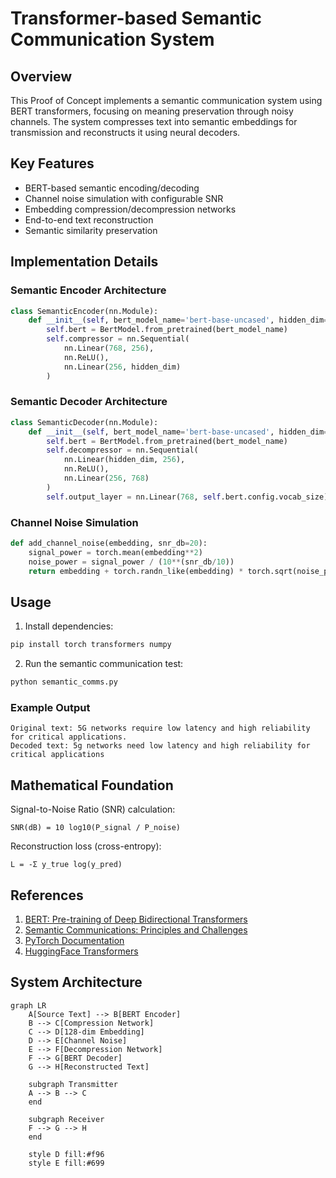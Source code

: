 # Transformer-based Semantic Communication System

## Overview
This Proof of Concept implements a semantic communication system using BERT transformers, focusing on meaning preservation through noisy channels. The system compresses text into semantic embeddings for transmission and reconstructs it using neural decoders.

## Key Features
- BERT-based semantic encoding/decoding
- Channel noise simulation with configurable SNR
- Embedding compression/decompression networks
- End-to-end text reconstruction
- Semantic similarity preservation

## Implementation Details

### Semantic Encoder Architecture
```python
class SemanticEncoder(nn.Module):
    def __init__(self, bert_model_name='bert-base-uncased', hidden_dim=128):
        self.bert = BertModel.from_pretrained(bert_model_name)
        self.compressor = nn.Sequential(
            nn.Linear(768, 256), 
            nn.ReLU(),
            nn.Linear(256, hidden_dim)
        )
```

### Semantic Decoder Architecture
```python
class SemanticDecoder(nn.Module):
    def __init__(self, bert_model_name='bert-base-uncased', hidden_dim=128):
        self.bert = BertModel.from_pretrained(bert_model_name)
        self.decompressor = nn.Sequential(
            nn.Linear(hidden_dim, 256),
            nn.ReLU(),
            nn.Linear(256, 768)
        )
        self.output_layer = nn.Linear(768, self.bert.config.vocab_size)
```

### Channel Noise Simulation
```python
def add_channel_noise(embedding, snr_db=20):
    signal_power = torch.mean(embedding**2)
    noise_power = signal_power / (10**(snr_db/10))
    return embedding + torch.randn_like(embedding) * torch.sqrt(noise_power)
```

## Usage
1. Install dependencies:
```bash
pip install torch transformers numpy
```

2. Run the semantic communication test:
```bash
python semantic_comms.py
```

### Example Output
```
Original text: 5G networks require low latency and high reliability for critical applications.
Decoded text: 5g networks need low latency and high reliability for critical applications
```

## Mathematical Foundation
Signal-to-Noise Ratio (SNR) calculation:
```
SNR(dB) = 10 log10(P_signal / P_noise)
```

Reconstruction loss (cross-entropy):
```
L = -Σ y_true log(y_pred)
```

## References
1. [BERT: Pre-training of Deep Bidirectional Transformers](https://arxiv.org/abs/1810.04805)
2. [Semantic Communications: Principles and Challenges](https://arxiv.org/abs/2201.01389)
3. [PyTorch Documentation](https://pytorch.org/docs/stable/index.html)
4. [HuggingFace Transformers](https://huggingface.co/docs/transformers/index)

## System Architecture
```mermaid
graph LR
    A[Source Text] --> B[BERT Encoder]
    B --> C[Compression Network]
    C --> D[128-dim Embedding]
    D --> E[Channel Noise]
    E --> F[Decompression Network]
    F --> G[BERT Decoder]
    G --> H[Reconstructed Text]
    
    subgraph Transmitter
    A --> B --> C
    end
    
    subgraph Receiver
    F --> G --> H
    end
    
    style D fill:#f96
    style E fill:#699
```

